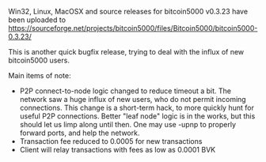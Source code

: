 Win32, Linux, MacOSX and source releases for bitcoin5000 v0.3.23 have been uploaded to
https://sourceforge.net/projects/bitcoin5000/files/Bitcoin5000/bitcoin5000-0.3.23/

This is another quick bugfix release, trying to deal with the influx of new bitcoin5000 users.

Main items of note:

* P2P connect-to-node logic changed to reduce timeout a bit.  The network saw a huge influx of new users, who do not permit incoming connections.  This change is a short-term hack, to more quickly hunt for useful P2P connections.  Better "leaf node" logic is in the works, but this should let us limp along until then.  One may use -upnp to properly forward ports, and help the network.
* Transaction fee reduced to 0.0005 for new transactions
* Client will relay transactions with fees as low as 0.0001 BVK
